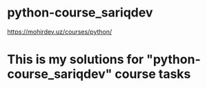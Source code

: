 # python-course_sariqdev

https://mohirdev.uz/courses/python/

# This is my solutions for  "python-course_sariqdev" course tasks
